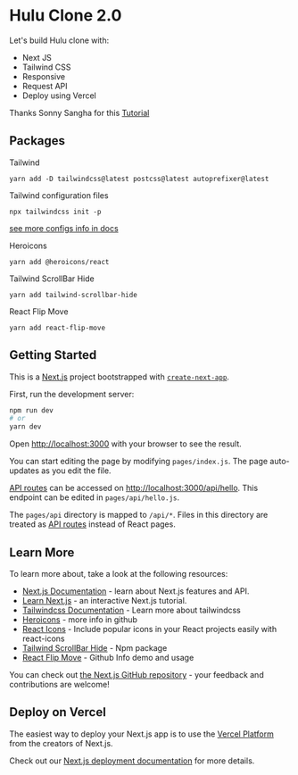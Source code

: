 # Hulu Clone 2.0

Let's build Hulu clone with:
- Next JS
- Tailwind CSS
- Responsive
- Request API
- Deploy using Vercel

Thanks Sonny Sangha for this [Tutorial](https://www.youtube.com/watch?v=MqDlsjc8GLo)

## Packages

Tailwind
```
yarn add -D tailwindcss@latest postcss@latest autoprefixer@latest
```

Tailwind configuration files
```
npx tailwindcss init -p
```
[see more configs info in docs](https://tailwindcss.com/docs/guides/nextjs)

Heroicons 
```
yarn add @heroicons/react
```

Tailwind ScrollBar Hide
```
yarn add tailwind-scrollbar-hide
```

React Flip Move
```
yarn add react-flip-move
```


## Getting Started

This is a [Next.js](https://nextjs.org/) project bootstrapped with [`create-next-app`](https://github.com/vercel/next.js/tree/canary/packages/create-next-app).

First, run the development server:

```bash
npm run dev
# or
yarn dev
```

Open [http://localhost:3000](http://localhost:3000) with your browser to see the result.

You can start editing the page by modifying `pages/index.js`. The page auto-updates as you edit the file.

[API routes](https://nextjs.org/docs/api-routes/introduction) can be accessed on [http://localhost:3000/api/hello](http://localhost:3000/api/hello). This endpoint can be edited in `pages/api/hello.js`.

The `pages/api` directory is mapped to `/api/*`. Files in this directory are treated as [API routes](https://nextjs.org/docs/api-routes/introduction) instead of React pages.

## Learn More

To learn more about, take a look at the following resources:

- [Next.js Documentation](https://nextjs.org/docs) - learn about Next.js features and API.
- [Learn Next.js](https://nextjs.org/learn) - an interactive Next.js tutorial.
- [Tailwindcss Documentation](https://tailwindcss.com/docs) - Learn more about tailwindcss
- [Heroicons](https://github.com/tailwindlabs/heroicons) - more info in github
- [React Icons](https://github.com/react-icons/react-icons) - Include popular icons in your React projects easily with react-icons
- [Tailwind ScrollBar Hide](https://www.npmjs.com/package/tailwind-scrollbar-hide) - Npm package
- [React Flip Move](https://github.com/joshwcomeau/react-flip-move) - Github Info demo and usage

You can check out [the Next.js GitHub repository](https://github.com/vercel/next.js/) - your feedback and contributions are welcome!

## Deploy on Vercel

The easiest way to deploy your Next.js app is to use the [Vercel Platform](https://vercel.com/new?utm_medium=default-template&filter=next.js&utm_source=create-next-app&utm_campaign=create-next-app-readme) from the creators of Next.js.

Check out our [Next.js deployment documentation](https://nextjs.org/docs/deployment) for more details.
